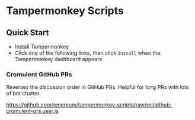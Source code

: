 # Tampermonkey Scripts

## Quick Start

* Install Tampermonkey
* Click one of the following links, then click `Install` when the Tampermonkey dashboard appears

### Cromulent GitHub PRs

Reverses the discussion order in GitHub PRs. Helpful for long PRs with lots of bot chatter.

https://github.com/emereum/tampermonkey-scripts/raw/rel/github-cromulent-prs.user.js